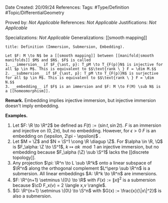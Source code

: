 <div class="topSpace"></div>

Date Created: 20/09/24
References: 
Tags: #Type/Definition #Topic/DifferentialGeometry 

Proved by: <i>Not Applicable</i>
References: <i>Not Applicable</i>
Justifications: <i>Not Applicable</i>

Specializations: <i>Not Applicable</i>
Generalizations: [[smooth mapping]]

``` ad-Definition
title: Definition (Immersion, Submersion, Embedding).

Let $F: M \to N$ be a [[smooth mapping]] between [[manifold|smooth manifolds]] $M$ and $N$. $F$ is called
1. __immersion__ if $F_{\ast, p}: T_pM \to T_{F(p)}N$ is injective for all $p \in M$. This is equivalent to $$\text{rank \ } F = \dim M.$$ 
2. __submersion__ if $F_{\ast, p}: T_pM \to T_{F(p)}N$ is surjective for all $p \in M$. This is equivalent to $$\text{rank \ } F = \dim N.$$
3. __embedding__ if $F$ is an immersion and $F: M \to F(M) \sub N$ is a [[homeomorphism]].
```
**Remark.**
Embedding implies injective immersion, but injective immersion doesn't imply embedding.

**Examples.**
1.  Let $F: \R \to \R^2$ be defined as $F(t) := (\sin t, \sin 2t)$. $F$ is an immersion and injective on $(0,2\pi)$, but no embedding. However, for $\epsilon > 0$ $F$ is an embedding on (\epsilon, 2\pi - \epsilon)$ .
2.  Let $M = \Z$ and $N = \S^1 \cong \R \diagup \Z$. For $\alpha \in \R, \Q$ is $F_\alpha: \Z \to \S^1$, $k \mapsto \alpha k \mod 1$ an injective immersion, but no embedding because $F_\alpha (\Z) \sub \S^1$ lacks the [[discrete topology]].
3.  Any projection $\pi: \R^n \to L \sub \R^k$ onto a linear subspace of $\R^n$ along the orthogonal complement $L^\perp \sub \R^n$ is a submersion. All linear embeddings $A: \R^k \to \R^n$ are immersions.
4.  $F: \R^{n+1} \setminus \{0\} \to \R$ with $F(x) := \| x\|^2$ is a submersion because $\cD F_x(v) = 2 \langle x,v \rangle$.
5.  $G: \R^{n+1} \setminus \{0\} \to \S^n$ with $G(x) := \frac{x}{\|x\|^2}$ is also a submersion.